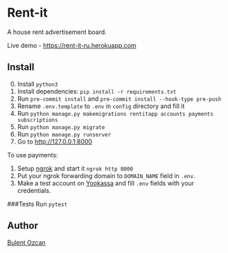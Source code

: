 # Rent-it

A house rent advertisement board.

Live demo - https://rent-it-ru.herokuapp.com

## Install

0. Install `python3`
1. Install dependencies: `pip install -r requirements.txt`
2. Run `pre-commit install` and `pre-commit install --hook-type pre-push`
3. Rename `.env.template` to `.env` in `config` directory and fill it
4. Run `python manage.py makemigrations rentitapp accounts payments subscriptions`
5. Run `python manage.py migrate`
6. Run `python manage.py runserver`
7. Go to http://127.0.0.1:8000

To use payments:
1. Setup [ngrok](https://ngrok.com/) and start it `ngrok http 8000`
2. Put your ngrok forwarding domain to `DOMAIN_NAME` field in `.env`.
3. Make a test account on [Yookassa](https://yookassa.ru/developers) and fill `.env` fields with your credentials.

###Tests
Run `pytest`

## Author

[Bulent Ozcan](https://github.com/air17)
